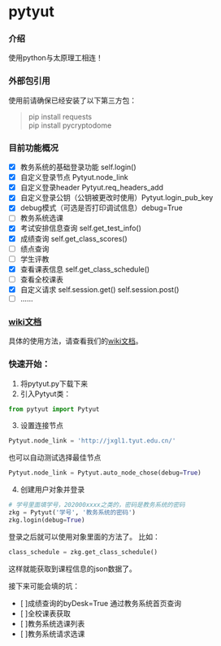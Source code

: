 # pytyut

### 介绍
使用python与太原理工相连！

### 外部包引用
使用前请确保已经安装了以下第三方包：
>pip install requests
><br>
> pip install pycryptodome

### 目前功能概况
- [x] 教务系统的基础登录功能 self.login()
- [x] 自定义登录节点 Pytyut.node_link
- [x] 自定义登录header Pytyut.req_headers_add
- [x] 自定义登录公钥（公钥被更改时使用）Pytyut.login_pub_key
- [x] debug模式（可选是否打印调试信息）debug=True
- [ ] 教务系统选课
- [x] 考试安排信息查询 self.get_test_info()
- [x] 成绩查询 self.get_class_scores()
- [ ] 绩点查询
- [ ] 学生评教
- [x] 查看课表信息 self.get_class_schedule()
- [ ] 查看全校课表
- [x] 自定义请求 self.session.get() self.session.post()
- [ ] ……

### [wiki文档](https://gitee.com/jixiaob/pytyut/wikis/%E5%BC%80%E5%A7%8B/%E7%AE%80%E4%BB%8B)
具体的使用方法，请查看我们的[wiki文档](https://gitee.com/jixiaob/pytyut/wikis/%E5%BC%80%E5%A7%8B/%E7%AE%80%E4%BB%8B)。

### 快速开始：
1. 将pytyut.py下载下来
2. 引入Pytyut类：
```python
from pytyut import Pytyut
```
3. 设置连接节点
```python
Pytyut.node_link = 'http://jxgl1.tyut.edu.cn/'
```
也可以自动测试选择最佳节点
```python
Pytyut.node_link = Pytyut.auto_node_chose(debug=True)
```
4. 创建用户对象并登录
```python
# 学号里面填学号，202000xxxx之类的，密码是教务系统的密码
zkg = Pytyut('学号', '教务系统的密码')
zkg.login(debug=True)
```
登录之后就可以使用对象里面的方法了。
比如：
```python
class_schedule = zkg.get_class_schedule()
```
这样就能获取到课程信息的json数据了。


接下来可能会填的坑：
- [ ]成绩查询的byDesk=True 通过教务系统首页查询
- [ ]全校课表获取
- [ ]教务系统选课列表
- [ ]教务系统请求选课
